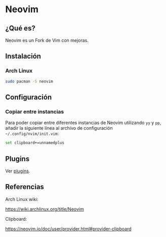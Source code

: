 # Neovim

## ¿Qué es?

Neovim es un Fork de Vim con mejoras.

## Instalación

### Arch Linux

```bash
sudo pacman -S neovim
```

## Configuración

### Copiar entre instancias

Para poder copiar entre diferentes instancias de Neovim utilizando `yy` y `pp`, añadir la siguiente línea al archivo de configuración `~/.config/nvim/init.vim`:

```bash
set clipboard+=unnamedplus
```

## Plugins

Ver [plugins](plugins.html).

## Referencias

Arch Linux wiki:

<https://wiki.archlinux.org/title/Neovim>

Clipboard:

<https://neovim.io/doc/user/provider.html#provider-clipboard>
